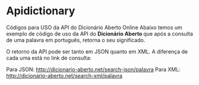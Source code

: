 Apidictionary
============

Códigos para USO da API do Dicionário Aberto Online
Abaixo temos um exemplo de código de uso da API do <strong> Dicionário Aberto </strong> que após a consulta de uma palavra em português, retorna o seu significado. </p>
O retorno da API pode ser tanto em JSON quanto em XML.
A diferença de cada uma está no link de consulta:

Para JSON:
http://dicionario-aberto.net/search-json/palavra
Para XML:
http://dicionario-aberto.net/search-xml/palavra
